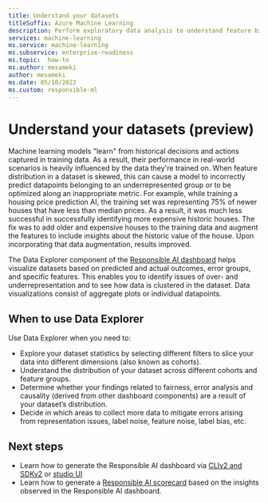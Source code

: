 ```yaml
---
title: Understand your datasets
titleSuffix: Azure Machine Learning
description: Perform exploratory data analysis to understand feature biases and imbalances with the Responsible AI dashboard's Data Explorer.
services: machine-learning
ms.service: machine-learning
ms.subservice: enterprise-readiness
ms.topic:  how-to
ms.author: mesameki
author: mesameki
ms.date: 05/10/2022
ms.custom: responsible-ml
---
```


# Understand your datasets (preview)

Machine learning models "learn" from historical decisions and actions captured in training data. As a result, their performance in real-world scenarios is heavily influenced by the data they're trained on. When feature distribution in a dataset is skewed, this can cause a model to incorrectly predict datapoints belonging to an underrepresented group or to be optimized along an inappropriate metric. For example, while training a housing price prediction AI, the training set was representing 75% of newer houses that have less than median prices. As a result, it was much less successful in successfully identifying more expensive historic houses. The fix was to add older and expensive houses to the training data and augment the features to include insights about the historic value of the house. Upon incorporating that data augmentation, results improved.

The Data Explorer component of the [Responsible AI dashboard](concept-responsible-ai-dashboard.md) helps visualize datasets based on predicted and actual outcomes, error groups, and specific features. This enables you to identify issues of over- and underrepresentation and to see how data is clustered in the dataset. Data visualizations consist of aggregate plots or individual datapoints.

## When to use Data Explorer

Use Data Explorer when you need to:

- Explore your dataset statistics by selecting different filters to slice your data into different dimensions (also known as cohorts).
- Understand the distribution of your dataset across different cohorts and feature groups.
- Determine whether your findings related to fairness, error analysis and causality (derived from other dashboard components) are a result of your dataset’s distribution.
- Decide in which areas to collect more data to mitigate errors arising from representation issues, label noise, feature noise, label bias, etc.

## Next steps

- Learn how to generate the Responsible AI dashboard via [CLIv2 and SDKv2](how-to-responsible-ai-dashboard-sdk-cli.md) or [studio UI ](how-to-responsible-ai-dashboard-ui.md)
- Learn how to generate a [Responsible AI scorecard](how-to-responsible-ai-scorecard.md) based on the insights observed in the Responsible AI dashboard.
